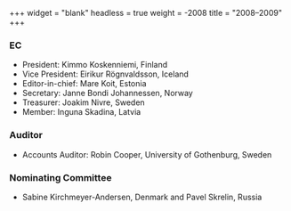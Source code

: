 +++
widget = "blank"
headless = true
weight = -2008
title = "2008–2009"
+++

### EC

*   President: Kimmo Koskenniemi, Finland
*   Vice President: Eirikur Rögnvaldsson, Iceland
*   Editor-in-chief: Mare Koit, Estonia
*   Secretary: Janne Bondi Johannessen, Norway
*   Treasurer: Joakim Nivre, Sweden
*   Member: Inguna Skadina, Latvia

### Auditor

*   Accounts Auditor: Robin Cooper, University of Gothenburg, Sweden

### Nominating Committee

*   Sabine Kirchmeyer-Andersen, Denmark and Pavel Skrelin, Russia
